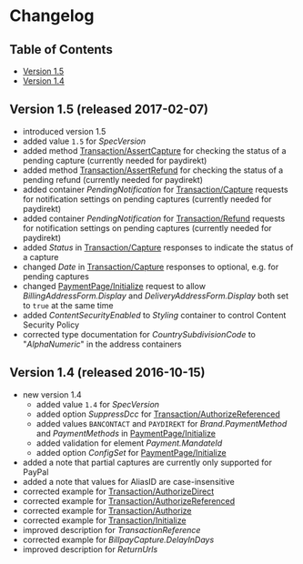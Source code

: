 # Changelog
## Table of Contents
- [Version 1.5](#v1.5.0.20170207)
- [Version 1.4](#v1.4.0.20161015)

## <a name="v1.5.0.20170207"></a> Version 1.5 (released 2017-02-07)
- introduced version 1.5
- added value `1.5` for _SpecVersion_
- added method [Transaction/AssertCapture](http://saferpay.github.io/jsonapi/index.html#Payment_v1_Transaction_AssertCapture) for checking the status of a pending capture (currently needed for paydirekt)
- added method [Transaction/AssertRefund](http://saferpay.github.io/jsonapi/index.html#Payment_v1_Transaction_AssertRefund) for checking the status of a pending refund (currently needed for paydirekt)
- added container _PendingNotification_ for [Transaction/Capture](http://saferpay.github.io/jsonapi/index.html#Payment_v1_Transaction_Capture) requests for notification settings on pending captures (currently needed for paydirekt)
- added container _PendingNotification_ for [Transaction/Refund](http://saferpay.github.io/jsonapi/index.html#Payment_v1_Transaction_Refund) requests for notification settings on pending captures (currently needed for paydirekt)
- added _Status_ in  [Transaction/Capture](http://saferpay.github.io/jsonapi/index.html#Payment_v1_Transaction_Capture) responses to indicate the status of a capture
- changed _Date_ in  [Transaction/Capture](http://saferpay.github.io/jsonapi/index.html#Payment_v1_Transaction_Capture) responses to optional, e.g. for pending captures
- changed [PaymentPage/Initialize](http://saferpay.github.io/jsonapi/index.html#Payment_v1_PaymentPage_Initialize) request to allow _BillingAddressForm.Display_ and _DeliveryAddressForm.Display_ both set to `true` at the same time
- added _ContentSecurityEnabled_ to _Styling_ container to control Content Security Policy
- corrected type documentation for _CountrySubdivisionCode_ to "_AlphaNumeric_" in the address containers

## <a name="v1.4.0.20161015"></a> Version 1.4 (released 2016-10-15)
- new version 1.4
  - added value `1.4` for _SpecVersion_
  - added option _SuppressDcc_ for [Transaction/AuthorizeReferenced](http://saferpay.github.io/jsonapi/index.html#Payment_v1_Transaction_AuthorizeReferenced)
  - added values `BANCONTACT` and `PAYDIREKT` for _Brand.PaymentMethod_ and _PaymentMethods_ in [PaymentPage/Initialize](http://saferpay.github.io/jsonapi/index.html#Payment_v1_PaymentPage_Initialize)
  - added validation for element _Payment.MandateId_
  - added option _ConfigSet_ for [PaymentPage/Initialize](http://saferpay.github.io/jsonapi/index.html#Payment_v1_PaymentPage_Initialize)
- added a note that partial captures are currently only supported for PayPal
- added a note that values for AliasID are case-insensitive
- corrected example for [Transaction/AuthorizeDirect](http://saferpay.github.io/jsonapi/index.html#Payment_v1_Transaction_AuthorizeDirect)
- corrected example for [Transaction/AuthorizeReferenced](http://saferpay.github.io/jsonapi/index.html#Payment_v1_Transaction_AuthorizeReferenced)
- corrected example for [Transaction/Authorize](http://saferpay.github.io/jsonapi/index.html#Payment_v1_Transaction_Authorize)
- corrected example for [Transaction/Initialize](http://saferpay.github.io/jsonapi/index.html#Payment_v1_Transaction_Initialize)
- improved description for _TransactionReference_
- corrected example for _BillpayCapture.DelayInDays_
- improved description for _ReturnUrls_
